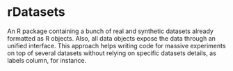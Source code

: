 # rDatasets
An R package containing a bunch of real and synthetic datasets already formatted as R objects. Also, all data objects expose the data through an unified interface. This approach helps writing code for massive experiments on top of several datasets without relying on specific datasets details, as labels column, for instance.
